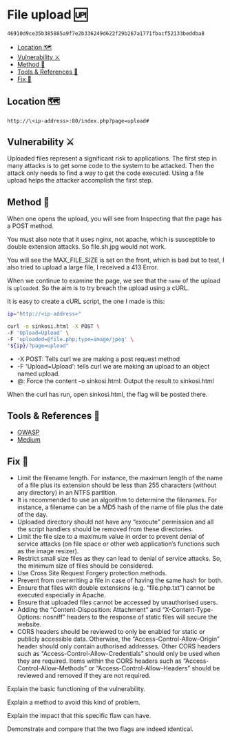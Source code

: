 # File upload :up: <!-- omit in toc -->

```txt
46910d9ce35b385885a9f7e2b336249d622f29b267a1771fbacf52133beddba8
```

- [Location 🗺️](#location-️)
- [Vulnerability ⚔️](#vulnerability-️)
- [Method 🧾](#method-)
- [Tools & References 🧰](#tools--references-)
- [Fix 🔧](#fix-)

## Location 🗺️

`http://\<ip-address>:80/index.php?page=upload#`

## Vulnerability ⚔️

Uploaded files represent a significant risk to applications. The first step in many attacks is to get some code to the system to be attacked. Then the attack only needs to find a way to get the code executed. Using a file upload helps the attacker accomplish the first step.

## Method 🧾

When one opens the upload, you will see from Inspecting that the page has a POST method.

You must also note that it uses nginx, not apache, which is susceptible to double extension attacks. So file.sh.jpg would not work.

You will see the MAX_FILE_SIZE is set on the front, which is bad but to test, I also tried to upload a large file, I received a 413 Error.

When we continue to examine the page, we see that the `name` of the upload is `uploaded`. So the aim is to try breach the upload using a cURL.

It is easy to create a cURL script, the one I made is this:

```bash
ip="http://<ip-address>"

curl -o sinkosi.html -X POST \
-F 'Upload=Upload' \
-F 'uploaded=@file.php;type=image/jpeg' \
"${ip}/?page=upload"
```

- -X POST: Tells curl we are making a post request method
- -F 'Upload=Upload': tells curl we are making an upload to an object named upload.
- @: Force the content
-o sinkosi.html: Output the result to sinkosi.html

When the curl has run, open sinkosi.html, the flag will be posted there.

## Tools & References 🧰

- [OWASP](https://owasp.org/www-community/vulnerabilities/Unrestricted_File_Upload)
- [Medium](https://medium.com/@petehouston/upload-files-with-curl-93064dcccc76)

## Fix 🔧

- Limit the filename length. For instance, the maximum length of the name of a file plus its extension should be less than 255 characters (without any directory) in an NTFS partition.
- It is recommended to use an algorithm to determine the filenames. For instance, a filename can be a MD5 hash of the name of file plus the date of the day.
- Uploaded directory should not have any “execute” permission and all the script handlers should be removed from these directories.
- Limit the file size to a maximum value in order to prevent denial of service attacks (on file space or other web application’s functions such as the image resizer).
- Restrict small size files as they can lead to denial of service attacks. So, the minimum size of files should be considered.
- Use Cross Site Request Forgery protection methods.
- Prevent from overwriting a file in case of having the same hash for both.
- Ensure that files with double extensions (e.g. “file.php.txt”) cannot be executed especially in Apache.
- Ensure that uploaded files cannot be accessed by unauthorised users.
- Adding the “Content-Disposition: Attachment” and “X-Content-Type-Options: nosniff” headers to the response of static files will secure the website.
- CORS headers should be reviewed to only be enabled for static or publicly accessible data. Otherwise, the “Access-Control-Allow-Origin” header should only contain authorised addresses. Other CORS headers such as “Access-Control-Allow-Credentials” should only be used when they are required. Items within the CORS headers such as “Access-Control-Allow-Methods” or “Access-Control-Allow-Headers” should be reviewed and removed if they are not required.

Explain the basic functioning of the vulnerability.

Explain a method to avoid this kind of problem.

Explain the impact that this specific flaw can have.

Demonstrate and compare that the two flags are indeed identical.
